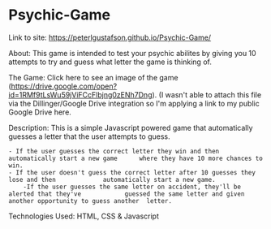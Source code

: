 # Psychic-Game

Link to site: https://peterlgustafson.github.io/Psychic-Game/

About: This game is intended to test your psychic abilites by giving you 10 attempts to try and guess what letter the game is thinking of. 

The Game: Click here to see an image of the game (https://drive.google.com/open?id=1RMf9tLsWu59jViFCcFlbjng0zENh7Dng). (I wasn't able to attach this file via the Dillinger/Google Drive integration so I'm applying a link to my public Google Drive here.

Description: This is a simple Javascript powered game that automatically guesses a letter that the user attempts to guess. 

    - If the user guesses the correct letter they win and then automatically start a new game      where they have 10 more chances to win.
    - If the user doesn't guess the correct letter after 10 guesses they lose and then             automatically start a new game. 
        -If the user guesses the same letter on accident, they'll be  alerted that they've            guessed the same letter and given another opportunity to guess another  letter.
        
Technologies Used: HTML, CSS & Javascript